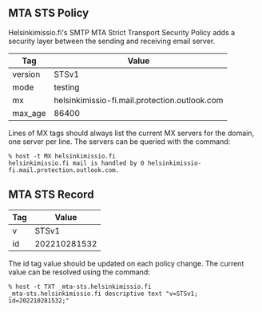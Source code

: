 ## MTA STS Policy

Helsinkimissio.fi's SMTP MTA Strict Transport Security Policy adds a security layer between the sending and receiving email server.

| Tag | Value |
| --- | --- |
| version | STSv1 |
| mode | testing |
| mx | helsinkimissio-fi.mail.protection.outlook.com |
| max_age | 86400 |

Lines of MX tags should always list the current MX servers for the domain, one server per line. The servers can be queried with the command:

```
% host -t MX helsinkimissio.fi
helsinkimissio.fi mail is handled by 0 helsinkimissio-fi.mail.protection.outlook.com.
```

## MTA STS Record

| Tag | Value |
| --- | --- |
| v | STSv1 |
| id | 202210281532 |

The id tag value should be updated on each policy change. The current value can be resolved using the command:

```
% host -t TXT _mta-sts.helsinkimissio.fi
_mta-sts.helsinkimissio.fi descriptive text "v=STSv1; id=202210281532;"
```
